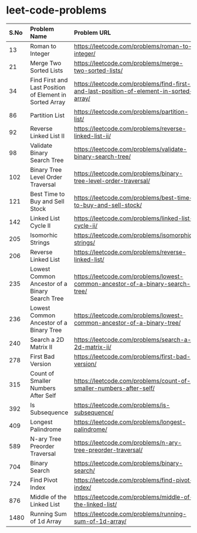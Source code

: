 # leet-code-problems

| S.No | Problem Name | Problem URL | Solution URL | 
| :--- | :----------- | :---------- | :----------- | 
| 13 | Roman to Integer | https://leetcode.com/problems/roman-to-integer/ | https://github.com/s-suryakiran/leet-code-problems/blob/main/13.%20Roman%20to%20Integer.py |
| 21 | Merge Two Sorted Lists | https://leetcode.com/problems/merge-two-sorted-lists/ | https://github.com/s-suryakiran/leet-code-problems/blob/main/21.%20Merge%20Two%20Sorted%20Lists.py |
| 34 | Find First and Last Position of Element in Sorted Array | https://leetcode.com/problems/find-first-and-last-position-of-element-in-sorted-array/ | https://github.com/s-suryakiran/leet-code-problems/blob/main/34.%20Find%20First%20and%20Last%20Position%20of%20Element%20in%20Sorted%20Array.py |
| 86 | Partition List | https://leetcode.com/problems/partition-list/ | https://github.com/s-suryakiran/leet-code-problems/blob/main/86.%20Partition%20List.py |
| 92 | Reverse Linked List II | https://leetcode.com/problems/reverse-linked-list-ii/ | https://github.com/s-suryakiran/leet-code-problems/blob/main/92.%20Reverse%20Linked%20List%20II.py |
| 98 | Validate Binary Search Tree | https://leetcode.com/problems/validate-binary-search-tree/ | https://github.com/s-suryakiran/leet-code-problems/blob/main/98.%20Validate%20Binary%20Search%20Tree.py |
| 102 | Binary Tree Level Order Traversal | https://leetcode.com/problems/binary-tree-level-order-traversal/ | https://github.com/s-suryakiran/leet-code-problems/blob/main/102.%20Binary%20Tree%20Level%20Order%20Traversal.py |
| 121 | Best Time to Buy and Sell Stock | https://leetcode.com/problems/best-time-to-buy-and-sell-stock/ | https://github.com/s-suryakiran/leet-code-problems/blob/main/121.%20Best%20Time%20to%20Buy%20and%20Sell%20Stock.py |
| 142 | Linked List Cycle II | https://leetcode.com/problems/linked-list-cycle-ii/ | https://github.com/s-suryakiran/leet-code-problems/blob/main/142.%20Linked%20List%20Cycle%20II.py |
| 205 | Isomorhic Strings | https://leetcode.com/problems/isomorphic-strings/ | https://github.com/s-suryakiran/leet-code-problems/blob/main/205.%20Isomorphic%20Strings.py |
| 206 | Reverse Linked List | https://leetcode.com/problems/reverse-linked-list/ | https://github.com/s-suryakiran/leet-code-problems/blob/main/206.%20Reverse%20Linked%20List.py |
| 235 | Lowest Common Ancestor of a Binary Search Tree | https://leetcode.com/problems/lowest-common-ancestor-of-a-binary-search-tree/ | |
| 236 | Lowest Common Ancestor of a Binary Tree | https://leetcode.com/problems/lowest-common-ancestor-of-a-binary-tree/ | https://github.com/s-suryakiran/leet-code-problems/blob/main/236.%20Lowest%20Common%20Ancestor%20of%20a%20Binary%20Tree.py |
| 240 | Search a 2D Matrix II | https://leetcode.com/problems/search-a-2d-matrix-ii/ | https://github.com/s-suryakiran/leet-code-problems/blob/main/240.%20Search%20a%202D%20Matrix%20II.py |
| 278 | First Bad Version | https://leetcode.com/problems/first-bad-version/ | https://github.com/s-suryakiran/leet-code-problems/blob/main/278.%20First%20Bad%20Version.py |
| 315 | Count of Smaller Numbers After Self | https://leetcode.com/problems/count-of-smaller-numbers-after-self/ | https://github.com/s-suryakiran/leet-code-problems/blob/main/315.%20Count%20of%20Smaller%20Numbers%20After%20Self.py |
| 392 | Is Subsequence | https://leetcode.com/problems/is-subsequence/ | https://github.com/s-suryakiran/leet-code-problems/blob/main/392.%20Is%20Subsequence.py |
| 409 | Longest Palindrome | https://leetcode.com/problems/longest-palindrome/ | https://github.com/s-suryakiran/leet-code-problems/blob/main/409.%20Longest%20Palindrome.py |
| 589 | N-ary Tree Preorder Traversal | https://leetcode.com/problems/n-ary-tree-preorder-traversal/ | https://github.com/s-suryakiran/leet-code-problems/blob/main/589.%20N-ary%20Tree%20Preorder%20Traversal.py |
| 704 | Binary Search | https://leetcode.com/problems/binary-search/ | https://github.com/s-suryakiran/leet-code-problems/blob/main/704.%20Binary%20Search.py |
| 724 | Find Pivot Index | https://leetcode.com/problems/find-pivot-index/ | https://github.com/s-suryakiran/leet-code-problems/blob/main/724.%20Find%20Pivot%20Index.py |
| 876 | Middle of the Linked List | https://leetcode.com/problems/middle-of-the-linked-list/ | https://github.com/s-suryakiran/leet-code-problems/blob/main/876.%20Middle%20of%20the%20Linked%20List.py |
| 1480 | Running Sum of 1d Array | https://leetcode.com/problems/running-sum-of-1d-array/ | https://github.com/s-suryakiran/leet-code-problems/blob/main/1480.%20Running%20Sum%20of%201d%20Array.py |
